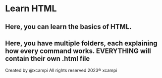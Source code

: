 # Learn HTML
## Here, you can learn the basics of HTML.
Here, you have multiple folders, each explaining how every command works.
EVERYTHING  will contain their own **.html** file
---
Created by @xcampi
All rights reserved 2023® xcampi
